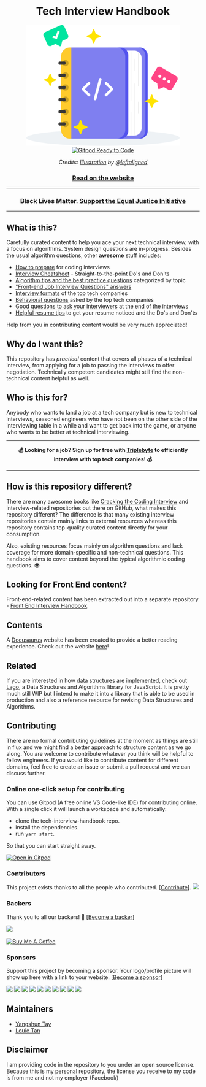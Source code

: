 <h1 align="center">Tech Interview Handbook</h1>

<div align="center">
  <a href="https://yangshun.github.io/tech-interview-handbook/">
    <img src="website/static/img/logo.svg" alt="Tech Interview Handbook" width="400">
  </a>
  <br>
  <a href="https://gitpod.io/#https://github.com/yangshun/tech-interview-handbook">
    <img src="https://img.shields.io/badge/Gitpod-Ready--to--Code-blue?logo=gitpod" alt="Gitpod Ready to Code">
  </a>
  <br>
  <p>
    <em>Credits: <a href="https://dribbble.com/shots/3831443-Tech-Interview-Handbook">Illustration</a> by <a href="https://dribbble.com/leftaligned">@leftaligned</a></em>
  </p>
  <h3>
    <a href="https://yangshun.github.io/tech-interview-handbook/">Read on the website</a>
  </h3>
</div>

<hr/>

<h3 align="center">
  Black Lives Matter. <a href="https://support.eji.org/give/153413/#!/donation/checkout" target="_blank">Support the Equal Justice Initiative</a>
</h3>

<hr/>

## What is this?

Carefully curated content to help you ace your next technical interview, with a focus on algorithms. System design questions are in-progress. Besides the usual algorithm questions, other **awesome** stuff includes:

- [How to prepare](https://yangshun.github.io/tech-interview-handbook/coding-round-overview) for coding interviews
- [Interview Cheatsheet](https://yangshun.github.io/tech-interview-handbook/cheatsheet) - Straight-to-the-point Do's and Don'ts
- [Algorithm tips and the best practice questions](https://yangshun.github.io/tech-interview-handbook/algorithms/algorithms-introduction) categorized by topic
- ["Front-end Job Interview Questions" answers](https://github.com/yangshun/front-end-interview-handbook)
- [Interview formats](https://yangshun.github.io/tech-interview-handbook/interview-formats) of the top tech companies
- [Behavioral questions](https://yangshun.github.io/tech-interview-handbook/behavioral-questions) asked by the top tech companies
- [Good questions to ask your interviewers](https://yangshun.github.io/tech-interview-handbook/questions-to-ask) at the end of the interviews
- [Helpful resume tips](https://yangshun.github.io/tech-interview-handbook/resume) to get your resume noticed and the Do's and Don'ts

Help from you in contributing content would be very much appreciated!

## Why do I want this?

This repository has _practical_ content that covers all phases of a technical interview, from applying for a job to passing the interviews to offer negotiation. Technically competent candidates might still find the non-technical content helpful as well.

## Who is this for?

Anybody who wants to land a job at a tech company but is new to technical interviews, seasoned engineers who have not been on the other side of the interviewing table in a while and want to get back into the game, or anyone who wants to be better at technical interviewing.

---

<div align="center">
  <strong>💰 Looking for a job? Sign up for free with <a href="https://triplebyte.com/a/PJaJNpO/tihg">Triplebyte</a> to efficiently interview with top tech companies! 💰</strong>
</div>

---

## How is this repository different?

There are many awesome books like [Cracking the Coding Interview](http://www.crackingthecodinginterview.com/) and interview-related repositories out there on GitHub, what makes this repository different? The difference is that many existing interview repositories contain mainly links to external resources whereas this repository contains top-quality curated content directly for your consumption.

Also, existing resources focus mainly on algorithm questions and lack coverage for more domain-specific and non-technical questions. This handbook aims to cover content beyond the typical algorithmic coding questions. 😎

## Looking for Front End content?

Front-end-related content has been extracted out into a separate repository - [Front End Interview Handbook](https://github.com/yangshun/front-end-interview-handbook).

## Contents

A [Docusaurus](https://github.com/facebook/docusaurus) website has been created to provide a better reading experience. Check out the website [here](https://yangshun.github.io/tech-interview-handbook/)!

## Related

If you are interested in how data structures are implemented, check out [Lago](https://github.com/yangshun/lago), a Data Structures and Algorithms library for JavaScript. It is pretty much still WIP but I intend to make it into a library that is able to be used in production and also a reference resource for revising Data Structures and Algorithms.

## Contributing

There are no formal contributing guidelines at the moment as things are still in flux and we might find a better approach to structure content as we go along. You are welcome to contribute whatever you think will be helpful to fellow engineers. If you would like to contribute content for different domains, feel free to create an issue or submit a pull request and we can discuss further.

### Online one-click setup for contributing

You can use Gitpod (A free online VS Code-like IDE) for contributing online. With a single click it will launch a workspace and automatically:

- clone the tech-interview-handbook repo.
- install the dependencies.
- run `yarn start`.

So that you can start straight away.

[![Open in Gitpod](https://gitpod.io/button/open-in-gitpod.svg)](https://gitpod.io/#https://github.com/yangshun/tech-interview-handbook)

### Contributors

This project exists thanks to all the people who contributed. [[Contribute](CONTRIBUTING.md)]. <a href="https://github.com/yangshun/tech-interview-handbook/graphs/contributors"><img src="https://opencollective.com/tech-interview-handbook/contributors.svg?width=890&button=false"></a>

### Backers

Thank you to all our backers! 🙏 [[Become a backer](https://opencollective.com/tech-interview-handbook#backer)]

<a href="https://opencollective.com/tech-interview-handbook#backers" target="_blank"><img src="https://opencollective.com/tech-interview-handbook/backers.svg?width=890"></a>

<a href="https://www.buymeacoffee.com/yangshun" target="_blank"><img src="https://www.buymeacoffee.com/assets/img/custom_images/orange_img.png" alt="Buy Me A Coffee" style="height: auto !important; width: auto !important;"></a>

### Sponsors

Support this project by becoming a sponsor. Your logo/profile picture will show up here with a link to your website. [[Become a sponsor](https://opencollective.com/tech-interview-handbook#sponsor)]

<a href="https://opencollective.com/tech-interview-handbook/sponsor/0/website" target="_blank"><img src="https://opencollective.com/tech-interview-handbook/sponsor/0/avatar.svg"></a> <a href="https://opencollective.com/tech-interview-handbook/sponsor/1/website" target="_blank"><img src="https://opencollective.com/tech-interview-handbook/sponsor/1/avatar.svg"></a> <a href="https://opencollective.com/tech-interview-handbook/sponsor/2/website" target="_blank"><img src="https://opencollective.com/tech-interview-handbook/sponsor/2/avatar.svg"></a> <a href="https://opencollective.com/tech-interview-handbook/sponsor/3/website" target="_blank"><img src="https://opencollective.com/tech-interview-handbook/sponsor/3/avatar.svg"></a> <a href="https://opencollective.com/tech-interview-handbook/sponsor/4/website" target="_blank"><img src="https://opencollective.com/tech-interview-handbook/sponsor/4/avatar.svg"></a> <a href="https://opencollective.com/tech-interview-handbook/sponsor/5/website" target="_blank"><img src="https://opencollective.com/tech-interview-handbook/sponsor/5/avatar.svg"></a> <a href="https://opencollective.com/tech-interview-handbook/sponsor/6/website" target="_blank"><img src="https://opencollective.com/tech-interview-handbook/sponsor/6/avatar.svg"></a> <a href="https://opencollective.com/tech-interview-handbook/sponsor/7/website" target="_blank"><img src="https://opencollective.com/tech-interview-handbook/sponsor/7/avatar.svg"></a> <a href="https://opencollective.com/tech-interview-handbook/sponsor/8/website" target="_blank"><img src="https://opencollective.com/tech-interview-handbook/sponsor/8/avatar.svg"></a> <a href="https://opencollective.com/tech-interview-handbook/sponsor/9/website" target="_blank"><img src="https://opencollective.com/tech-interview-handbook/sponsor/9/avatar.svg"></a>

## Maintainers

- [Yangshun Tay](https://github.com/yangshun)
- [Louie Tan](https://github.com/louietyj)

## Disclaimer

I am providing code in the repository to you under an open source license. Because this is my personal repository, the license you receive to my code is from me and not my employer (Facebook)
